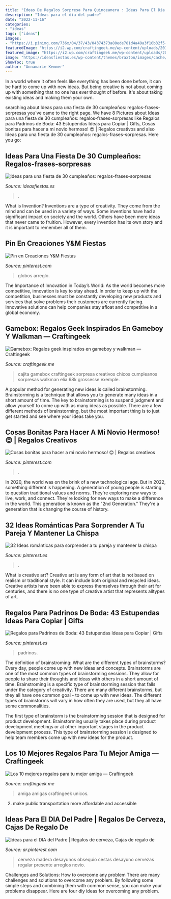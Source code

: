 ```yaml
---
title: "Ideas De Regalos Sorpresa Para Quinceanera : Ideas Para El Dia Del Padre"
description: "Ideas para el dia del padre"
date: "2022-11-16"
categories:
- "ideas"
tags: ["ideas"]
images:
- "https://i.pinimg.com/736x/04/37/43/04374373a80ede781d4a49a3f10b32f5--wedding-motifs-manzanita.jpg"
featuredImage: "https://i2.wp.com/craftingeek.me/wp-content/uploads/2018/02/los-10-mejores-regalos-para-tu-mejor-amiga.jpg?fit=720%2C1517&amp;ssl=1"
featured_image: "https://i2.wp.com/craftingeek.me/wp-content/uploads/2018/02/los-10-mejores-regalos-para-tu-mejor-amiga.jpg?fit=720%2C1517&amp;ssl=1"
image: "https://ideasfiestas.es/wp-content/themes/braxton/images/cache/ideas-fiesta-30-cumpleanos.jpg"
ShowToc: true
author: "Annamarie Kemmer"
---
```



In a world where it often feels like everything has been done before, it can be hard to come up with new ideas. But being creative is not about coming up with something that no one has ever thought of before. It's about taking existing ideas and making them your own.

	

		
searching about Ideas para una fiesta de 30 cumpleaños: regalos-frases-sorpresas you've came to the right page. We have 8 Pictures about Ideas para una fiesta de 30 cumpleaños: regalos-frases-sorpresas like Regalos para Padrinos de Boda: 43 Estupendas Ideas para Copiar | Gifts, Cosas bonitas para hacer a mi novio hermoso! 😍 | Regalos creativos and also Ideas para una fiesta de 30 cumpleaños: regalos-frases-sorpresas. Here you go:
		
    
## Ideas Para Una Fiesta De 30 Cumpleaños: Regalos-frases-sorpresas

<img loading=lazy src="https://ideasfiestas.es/wp-content/themes/braxton/images/cache/ideas-fiesta-30-cumpleanos.jpg" onerror="this.onerror=null;this.src='https://tse4.mm.bing.net/th?id=OIP.1ydogrT1QgCU5pxMVEMD7gAAAA&amp;pid=15.1';" alt="Ideas para una fiesta de 30 cumpleaños: regalos-frases-sorpresas">

_Source: ideasfiestas.es_

>. 

	

What is Invention?
Inventions are a type of creativity. They come from the mind and can be used in a variety of ways. Some inventions have had a significant impact on society and the world. Others have been mere ideas that never came to fruition. However, every invention has its own story and it is important to remember all of them.

    
## Pin En Creaciones Y&amp;M Fiestas

<img loading=lazy src="https://i.pinimg.com/736x/7f/65/f5/7f65f58a6cd6b96318bce13f0ff94b40.jpg" onerror="this.onerror=null;this.src='https://tse3.mm.bing.net/th?id=OIP.Pk-e3XcxUvID5ChptyfxWwHaJ3&amp;pid=15.1';" alt="Pin en Creaciones Y&amp;M Fiestas">

_Source: pinterest.com_

>globos arreglo. 

	

The Importance of Innovation in Today’s World:
As the world becomes more competitive, innovation is key to stay ahead. In order to keep up with the competition, businesses must be constantly developing new products and services that solve problems their customers are currently facing. Innovative solutions can help companies stay afloat and competitive in a global economy.

    
## Gamebox: Regalos Geek Inspirados En Gameboy Y Walkman — Craftingeek

<img loading=lazy src="https://i1.wp.com/craftingeek.me/wp-content/uploads/2014/09/cajas-para-regalo-guardianes-galaxias.jpg" onerror="this.onerror=null;this.src='https://tse1.mm.bing.net/th?id=OIP.enHl7lghrdEclLw8Vd1xPgHaEK&amp;pid=15.1';" alt="Gamebox: Regalos geek inspirados en gameboy y walkman — Craftingeek">

_Source: craftingeek.me_

>cajita gamebox craftingeek sorpresa creativos chicos cumpleanos sorpresas walkman elia 68k grossesse exemple. 

	

A popular method for generating new ideas is called brainstorming. Brainstorming is a technique that allows you to generate many ideas in a short amount of time. The key to brainstorming is to suspend judgment and allow yourself to come up with as many ideas as possible. There are a few different methods of brainstorming, but the most important thing is to just get started and see where your ideas take you.

    
## Cosas Bonitas Para Hacer A Mi Novio Hermoso! 😍 | Regalos Creativos

<img loading=lazy src="https://i.pinimg.com/736x/97/0a/e1/970ae11a2a18214546233437aed40eb5.jpg" onerror="this.onerror=null;this.src='https://tse2.mm.bing.net/th?id=OIP.C_LbKByR6zf7Ag3wOJLMVwHaJK&amp;pid=15.1';" alt="Cosas bonitas para hacer a mi novio hermoso! 😍 | Regalos creativos">

_Source: pinterest.com_

>. 

	

In 2020, the world was on the brink of a new technological age. But in 2022, something different is happening. A generation of young people is starting to question traditional values and norms. They're exploring new ways to live, work, and connect. They're looking for new ways to make a difference in the world. This generation is known as the "2nd Generation." They're a generation that is changing the course of history.

    
## 32 Ideas Románticas Para Sorprender A Tu Pareja Y Mantener La Chispa

<img loading=lazy src="https://i.pinimg.com/736x/20/4f/37/204f37c8bf58e1816c85c0903efbac82.jpg" onerror="this.onerror=null;this.src='https://tse1.mm.bing.net/th?id=OIP.KpYYaDJAVwna0umzv9nkNwHaFh&amp;pid=15.1';" alt="32 Ideas románticas para sorprender a tu pareja y mantener la chispa">

_Source: pinterest.es_

>. 

	

What is creative art?
Creative art is any form of art that is not based on realism or traditional style. It can include both original and recycled ideas. Creative artists have been able to express themselves through their art for centuries, and there is no one type of creative artist that represents alltypes of art.

    
## Regalos Para Padrinos De Boda: 43 Estupendas Ideas Para Copiar | Gifts

<img loading=lazy src="https://i.pinimg.com/736x/04/37/43/04374373a80ede781d4a49a3f10b32f5--wedding-motifs-manzanita.jpg" onerror="this.onerror=null;this.src='https://tse3.mm.bing.net/th?id=OIP.kiBuv0fA2uHPyMvFb8EHEAHaJ4&amp;pid=15.1';" alt="Regalos para Padrinos de Boda: 43 Estupendas Ideas para Copiar | Gifts">

_Source: pinterest.es_

>padrinos. 

	

The definition of brainstroming: What are the different types of brainstorms?
Every day, people come up with new ideas and concepts. Brainstorms are one of the most common types of brainstorming sessions. They allow for people to share their thoughts and ideas with others in a short amount of time. Brainstroming is a specific type of brainstorming session that falls under the category of creativity. 
There are many different brainstorms, but they all have one common goal - to come up with new ideas. The different types of brainstorms will vary in how often they are used, but they all have some commonalities. 

The first type of brainstorm is the brainstorming session that is designed for product development. Brainstorming usually takes place during product development meetings or at other important stages in the product development process. This type of brainstorming session is designed to help team members come up with new ideas for the product.

    
## Los 10 Mejores Regalos Para Tu Mejor Amiga — Craftingeek

<img loading=lazy src="https://i2.wp.com/craftingeek.me/wp-content/uploads/2018/02/los-10-mejores-regalos-para-tu-mejor-amiga.jpg?fit=720%2C1517&amp;ssl=1" onerror="this.onerror=null;this.src='https://tse1.mm.bing.net/th?id=OIP.oicDGxZmN4hjsAjaSYXsoAHaPm&amp;pid=15.1';" alt="Los 10 mejores regalos para tu mejor amiga — Craftingeek">

_Source: craftingeek.me_

>amiga amigas craftingeek unicos. 

	

2. make public transportation more affordable and accessible

    
## Ideas Para El DIA Del Padre | Regalos De Cerveza, Cajas De Regalo De

<img loading=lazy src="https://i.pinimg.com/736x/06/c2/e2/06c2e2389c2565526502200aee8ade2e.jpg" onerror="this.onerror=null;this.src='https://tse3.mm.bing.net/th?id=OIP.Zt6WaYOJTmkiBlIFIy1kgAAAAA&amp;pid=15.1';" alt="Ideas para el DIA del Padre | Regalos de cerveza, Cajas de regalo de">

_Source: ar.pinterest.com_

>cerveza madera desayunos obsequio cestas desayuno cervezas regalar presente arreglos novio. 

	

Challenges and Solutions: How to overcome any problem
There are many challenges and solutions to overcome any problem. By following some simple steps and combining them with common sense, you can make your problems disappear. Here are four diy ideas for overcoming any problem.

